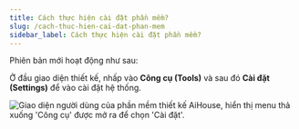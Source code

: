 ```yaml
---
title: Cách thực hiện cài đặt phần mềm?
slug: /cach-thuc-hien-cai-dat-phan-mem
sidebar_label: Cách thực hiện cài đặt phần mềm?
---
```


Phiên bản mới hoạt động như sau:

Ở đầu giao diện thiết kế, nhấp vào **Công cụ (Tools)** và sau đó **Cài đặt (Settings)** để vào cài đặt hệ thống.

![Giao diện người dùng của phần mềm thiết kế AiHouse, hiển thị menu thả xuống 'Công cụ' được mở ra để chọn 'Cài đặt'.](https://storage.googleapis.com/jegavn_kb/images/a58485da-5c93-4feb-be26-d76c8b9ef585.png)